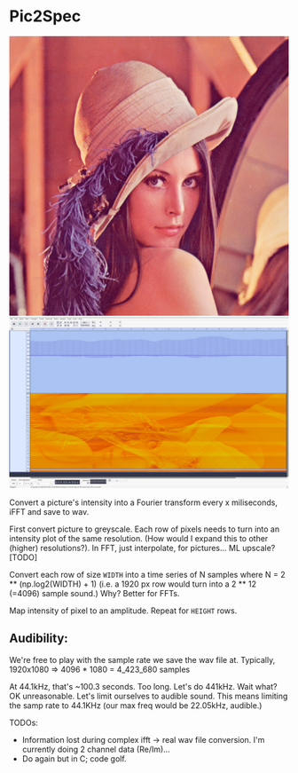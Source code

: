 # Pic2Spec

![Pic](./images/Lena.png) 
![Spec](./images/v0.1.png) 

Convert a picture's intensity into a Fourier transform every x miliseconds,
iFFT and save to wav.

First convert picture to greyscale.
Each row of pixels needs to turn into an intensity plot of the same resolution.
(How would I expand this to other (higher) resolutions?). In FFT, just
interpolate, for pictures... ML upscale? [TODO]

Convert each row of size `WIDTH` into a time series of N samples where
N = 2 ** (np.log2(WIDTH) + 1)
(i.e. a 1920 px row would turn into a 2 ** 12 (=4096) sample sound.)
Why? Better for FFTs.

Map intensity of pixel to an amplitude.
Repeat for `HEIGHT` rows.

## Audibility:

  We're free to play with the sample rate we save the wav file at.
  Typically, 1920x1080 => 4096 * 1080 = 4_423_680 samples

  At 44.1kHz, that's ~100.3 seconds. Too long. Let's do 441kHz. Wait what?
  OK unreasonable. Let's limit ourselves to audible sound.
  This means limiting the samp rate to 44.1KHz
  (our max freq would be 22.05kHz, audible.)


TODOs:
  - Information lost during complex ifft -> real wav file conversion. I'm currently
  doing 2 channel data (Re/Im)...
  - Do again but in C; code golf.
